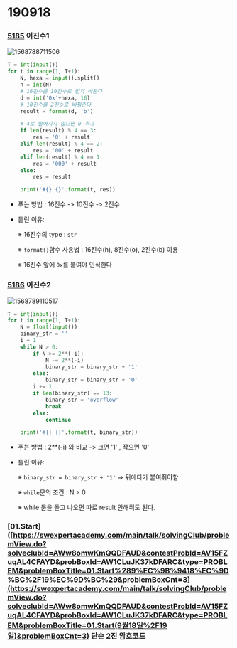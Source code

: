 # 190918

### [5185](https://swexpertacademy.com/main/learn/course/lectureProblemViewer.do) 이진수1

![1568788711506](C:\Users\student\AppData\Roaming\Typora\typora-user-images\1568788711506.png)



```python
T = int(input())
for t in range(1, T+1):
    N, hexa = input().split()
    n = int(N)
    # 16진수를 10진수로 먼저 바꾼다
    d = int('0x'+hexa, 16)
    # 10진수를 2진수로 바꿔준다
    result = format(d, 'b')

    # 4로 떨어지지 않으면 0 추가
    if len(result) % 4 == 3:
        res = '0' + result
    elif len(result) % 4 == 2:
        res = '00' + result
    elif len(result) % 4 == 1:
        res = '000' + result
    else:
        res = result

    print('#{} {}'.format(t, res))
```

* 푸는 방법 : 16진수 -> 10진수 -> 2진수 

* 틀린 이유:

  ※ 16진수의 type : `str`

  ※ `format()`함수 사용법 : 16진수(h), 8진수(o), 2진수(b) 이용

  ※ 16진수 앞에 `0x`를 붙여야 인식한다



### [5186](https://swexpertacademy.com/main/learn/course/lectureProblemViewer.do) 이진수2

![1568789110517](C:\Users\student\AppData\Roaming\Typora\typora-user-images\1568789110517.png)

```python
T = int(input())
for t in range(1, T+1):
    N = float(input())
    binary_str = ''
    i = 1
    while N > 0:
        if N >= 2**(-i):
            N -= 2**(-i)
            binary_str = binary_str + '1'
        else:
            binary_str = binary_str + '0'
        i += 1
        if len(binary_str) == 13:
            binary_str = 'overflow'
            break
        else:
            continue

    print('#{} {}'.format(t, binary_str))
```

* 푸는 방법 : 2**(-i) 와 비교 -> 크면 '1' , 작으면 '0'

* 틀린 이유:

  ※ `binary_str = binary_str + '1'` => 뒤에다가 붙여줘야함

  ※ `while`문의 조건 : N > 0

  ※ while 문을 돌고 나오면 따로 result 안해줘도 된다.



### [01.Start]([https://swexpertacademy.com/main/talk/solvingClub/problemView.do?solveclubId=AWw8omwKmQQDFAUD&contestProbId=AV15FZuqAL4CFAYD&probBoxId=AW1CLuJK37kDFARC&type=PROBLEM&problemBoxTitle=01.Start%289%EC%9B%9418%EC%9D%BC%2F19%EC%9D%BC%29&problemBoxCnt=3](https://swexpertacademy.com/main/talk/solvingClub/problemView.do?solveclubId=AWw8omwKmQQDFAUD&contestProbId=AV15FZuqAL4CFAYD&probBoxId=AW1CLuJK37kDFARC&type=PROBLEM&problemBoxTitle=01.Start(9월18일%2F19일)&problemBoxCnt=3) 단순 2진 암호코드




